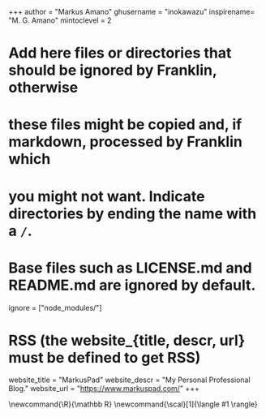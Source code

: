 <!--
Add here global page variables to use throughout your website.
-->
+++
author = "Markus Amano"
ghusername = "inokawazu"
inspirename= "M. G. Amano"
mintoclevel = 2

# Add here files or directories that should be ignored by Franklin, otherwise
# these files might be copied and, if markdown, processed by Franklin which
# you might not want. Indicate directories by ending the name with a `/`.
# Base files such as LICENSE.md and README.md are ignored by default.
ignore = ["node_modules/"]

# RSS (the website_{title, descr, url} must be defined to get RSS)
website_title = "MarkusPad"
website_descr = "My Personal Professional Blog."
website_url   = "https://www.markuspad.com/"
+++

<!--
Add here global latex commands to use throughout your pages.
-->
\newcommand{\R}{\mathbb R}
\newcommand{\scal}[1]{\langle #1 \rangle}
